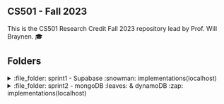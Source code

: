 ## CS501 - Fall 2023

This is the CS501 Research Credit Fall 2023 repository lead by Prof. Will Braynen. :mortar_board: 

## Folders
 
<details><summary>:file_folder: sprint1 - Supabase :snowman: implementations(localhost)</summary>

- Supabase :snowman: implementations(localhost) 

	- `GET /users` :busts_in_silhouette: 
		<details><summary>Example value</summary>

		```json
		[
		  {
		    "id": "52d5d3de-9e54-4847-a56d-540f1a30e4e6",
		    "name": "Souvik Das",
		    "email": "dassou@oregonstate.edu"
		  },
		  {
		    "id": "f1b14023-6fed-4f75-800f-f16231420c4b",
		    "name": "Sahana N H",
		    "email": "sahananh@gmail.com"
		  }
		]
		```

		</details>
	
	- `GET /trips` :mount_fuji:
		<details><summary>Example value</summary>

		```json
		[
		  {
		    "id": "2100e8ef-07a4-4935-9c65-d8ddc4d25aa2",
		    "name": "City of Joy",
		    "destination": "Kolkata",
		    "start date": "2023-10-25",
		    "end date": "2023-10-31"
		  }
		]
		```
		</details>

	- `GET /user/:id`:bust_in_silhouette:
		<details><summary>Example value</summary>

		```json
		{
		  "id": "f1b14023-6fed-4f75-800f-f16231420c4b",
		  "name": "Sahana N H",
		  "email": "sahananh@gmail.com"
		}
		```
		</details>

	- `GET /user/:id/travel-buddies` :couple:
		<details><summary>Example value</summary>

		```json
		[
		  {
		    "user_id": "52d5d3de-9e54-4847-a56d-540f1a30e4e6"
		  },
		  {
		    "user_id": "f1b14023-6fed-4f75-800f-f16231420c4b"
		  }
		]
		```
		</details>	
</details> 

<details><summary>:file_folder: sprint2 - mongoDB :leaves: & dynamoDB :zap: implementations(localhost)</summary>

- mongoDB :leaves: implementations(localhost)

	- `GET /users` :busts_in_silhouette:
		<details><summary>Example value</summary>

		```json
		[
		    {
		        "_id": "654c57ecf6a7c45d94bde724",
		        "name": "Souvik Das",
		        "email": "dassou@oregonstate.edu",
		        "__v": 0
		    }
		]
		```
		</details>

		<details><summary>Schema</summary>

		##### Schema
		> | name | data type | description |
		> |------|-----------|-------------|
		> | id | ObjectId | User's unique id(auto generated) | 
		> | name | String | User's name |
		> | email| String | User's email |
		> | v | Int32 | Auto generated by mongo |

		</details>

	- `GET /trips` :mount_fuji:
		<details><summary>Example value</summary>

		```json
		[
		    {
		        "_id": "654c599013abf7ec721ded18",
		        "name": "COJ2",
		        "destination": "Kolkata",
		        "start_date": "2000-01-01T08:00:00.000Z",
		        "end_date": "2000-01-01T08:00:00.000Z",
		        "__v": 0
		    },
		    {
		        "_id": "6551c42c9618b7ba0ad0457b",
		        "name": "COJ3",
		        "destination": "Kolkata",
		        "start_date": "2023-11-13T06:37:32.059Z",
		        "end_date": "2023-12-13T06:37:32.059Z",
		        "__v": 0
		    }
		]
		```
		</details>

		<details><summary>Schema</summary>

		##### Schema
		> | name | data type | description |
		> |------|-----------|-------------|
		> | id | ObjectId | Trip's unique id(auto generated) | 
		> | name | String | Trip name |
		> | destination| String | Trip destination |
		> | start_date | Date | Trip start date | 
		> |end_date | Date | Trip end date |
		> | v | Int32 | Auto generated by mongo |

		</details>

	- `GET /user/:id` :bust_in_silhouette:
		<details><summary>Example value</summary>

		```json
		{
		    "_id": "654c57ecf6a7c45d94bde724",
		    "name": "Souvik Das",
		    "email": "dassou@oregonstate.edu",
		    "__v": 0
		}
		```
		##### Parameters
		> | name | type | data type | description |
		> |------|------|-----------|-------------|
		> | id | required | ObjectId | User's unique id | 

		</details>

		<details><summary>Schema</summary>

		##### Schema
		> | name | data type | description |
		> |------|-----------|-------------|
		> | id | ObjectId | User's unique id(auto generated) | 
		> | name | String | User's name |
		> | email| String | User's email |
		> | v | Int32 | Auto generated by mongo |

		</details>

	- `GET /user/:id/travel-buddies` :couple:
		<details><summary>Example value</summary>

		```json
		[
		    {
		        "_id": "654c5f689096ee8a9cd068b7",
		        "trip_id": {
		            "_id": "6551c42c9618b7ba0ad0457b",
		            "name": "COJ3",
		            "destination": "Kolkata",
		            "start_date": "2023-11-13T06:37:32.059Z",
		            "end_date": "2023-12-13T06:37:32.059Z",
		            "__v": 0
		        },
		        "user_id": [
		            {
		                "_id": "654c57ecf6a7c45d94bde724",
		                "name": "Souvik Das",
		                "email": "dassou@oregonstate.edu",
		                "__v": 0
		            },
		            {
		                "_id": "654c58029e6615488e031906",
		                "name": "Sahana NH",
		                "email": "sahana@oregonstate.edu",
		                "__v": 0
		            }
		        ]
		    }
		]	
		``` 
		##### Parameters
		> | name | type | data type | description |
		> |------|------|-----------|-------------|
		> | id | required | ObjectId | User's unique id |

		</details>

		<details><summary>Schema</summary>

		##### Schema
		> | name | data type | description |
		> |------|-----------|-------------|
		> | id | ObjectId | User's unique id(auto generated) | 
		> | name | String | User's name |
		> | email| String | User's email |
		> | v | Int32 | Auto generated by mongo |

		</details>

- dynamoDB :zap: implementations(localhost)

	- `POST /createUser`
		<details><summary>Example body</summary>

		```json
		{
		  "name": "Biswajit Das",
		  "email": "bis@email.com"
		}
		``` 
		##### Parameters
		> | name | type | data type | description |
		> |------|------|-----------|-------------|
		> | id | not required | UUID | User's unique id(auto generated) | 
		> | name | required | String | User's name |
		> | email| required | String | User's email |

		</details>

	- `POST /createTrip`
		<details><summary>Example body</summary>

		```json
		{
			"name": "City of Joy",
			"dest": "Kolkata"
		}
		``` 
		##### Parameters
		> | name | type | data type | description |
		> |------|------|-----------|-------------|
		> | id | not required | UUID | Trip's unique id(auto generated) |
		> | name | required | String | Trip name |
		> | dest | required | String | Trip destination |
		> | start | not required | Date | Trip start date(auto generated atm) |
		> | end | not required | Date | Trip end date(auto generated atm) | 

		</details>

	- `POST /createRelation`
		<details><summary>Example body</summary>

		```json
		{
		  "trip_id": "f056f220-6e99-49f9-82d3-4ebe1d153509",
		  "user_id": "[eeb8d75c-502f-4ef3-be15-1febf4e486d3, 4fe96572-cb5c-43e8-91f4-2c4973b25f2b]"
		}
		``` 
		##### Parameters
		> | name | type | data type | description |
		> |------|------|-----------|-------------|
		> | id | not required | UUID | Relation's unique id(auto generated) |
		> | trip_id | required | UUID | Trip's unique id |
		> | user_id | required | [UUID] | An array of user_id of the users who went on the trip | 

		</details>
</details>



